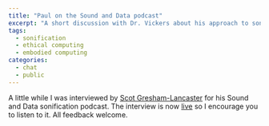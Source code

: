 ```yaml
---
title: "Paul on the Sound and Data podcast"
excerpt: "A short discussion with Dr. Vickers about his approach to sonification including some discussion of his recent standup routine regarding sonification as its main topic."
tags:
  - sonification
  - ethical computing
  - embodied computing
categories:
  - chat
  - public
---
```


A little while I was interviewed by [Scot Gresham-Lancaster](http://creativedisturbance.org/people/scot-gresham-lancaster/) for his Sound and Data 
sonification podcast. The interview is now [live](http://creativedisturbance.org/podcast/dr-paul-vickers-sonification-ethical-computing-and-standup-comedy-eng/)
so I encourage you to listen to it. All feedback welcome.